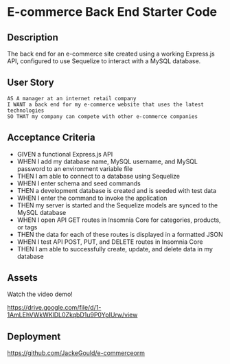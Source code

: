 # E-commerce Back End Starter Code

## Description

The back end for an e-commerce site created using a working Express.js API, configured to use Sequelize to interact with a MySQL database.

## User Story

```
AS A manager at an internet retail company
I WANT a back end for my e-commerce website that uses the latest technologies
SO THAT my company can compete with other e-commerce companies
```

## Acceptance Criteria

* GIVEN a functional Express.js API
* WHEN I add my database name, MySQL username, and MySQL password to an environment variable file
* THEN I am able to connect to a database using Sequelize
* WHEN I enter schema and seed commands
* THEN a development database is created and is seeded with test data
* WHEN I enter the command to invoke the application
* THEN my server is started and the Sequelize models are synced to the MySQL database
* WHEN I open API GET routes in Insomnia Core for categories, products, or tags
* THEN the data for each of these routes is displayed in a formatted JSON
* WHEN I test API POST, PUT, and DELETE routes in Insomnia Core
* THEN I am able to successfully create, update, and delete data in my database

## Assets

Watch the video demo!

https://drive.google.com/file/d/1-1AmLEhVWkWKlDL0ZkqbD1u9P0YpIUrw/view



## Deployment

https://github.com/JackeGould/e-commerceorm

<!-- Database models set up -->

<!-- 
Associations:
Product belongs to Category, as a category can have multiple products but a product can only belong to one category.

Category has many Product models.

Product belongs to many Tag models. Using the ProductTag through model, allow products to have multiple tags and tags to have many products.

Tag belongs to many Product models.
 -->

 <!-- Fill Out the API Routes to Perform RESTful CRUD Operations
Fill out the unfinished routes in product-routes.js, tag-routes.js, and category-routes.js to perform create, read, update, and delete operations using your Sequelize models. -->

<!-- After creating the models and routes, run npm run seed to seed data to your database so that you can test your routes. -->

<!-- Create the code needed in server.js to sync the Sequelize models to the MySQL database on server start. -->
